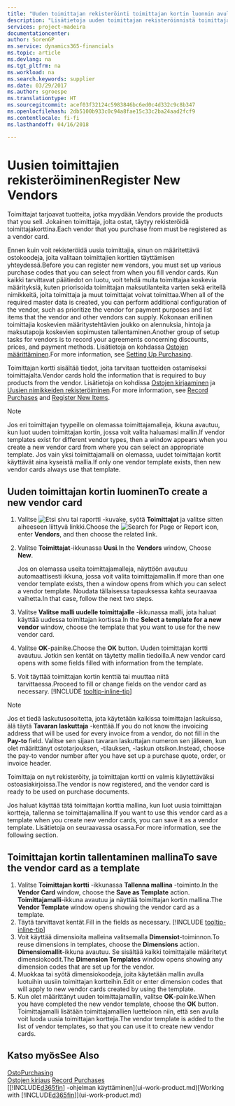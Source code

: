 ```yaml
---
title: "Uuden toimittajan rekisteröinti toimittajan kortin luonnin avulla | Microsoft Docs"
description: "Lisätietoja uuden toimittajan rekisteröinnistä toimittajan kortin luonnin avulla."
services: project-madeira
documentationcenter: 
author: SorenGP
ms.service: dynamics365-financials
ms.topic: article
ms.devlang: na
ms.tgt_pltfrm: na
ms.workload: na
ms.search.keywords: supplier
ms.date: 03/29/2017
ms.author: sgroespe
ms.translationtype: HT
ms.sourcegitcommit: acef03f32124c5983846bc6ed0c4d332c9c8b347
ms.openlocfilehash: 2db5100b933c0c94a8fae15c33c2ba24aad2fcf9
ms.contentlocale: fi-fi
ms.lasthandoff: 04/16/2018

---
```

# <a name="register-new-vendors"></a><span data-ttu-id="398d1-103">Uusien toimittajien rekisteröiminen</span><span class="sxs-lookup"><span data-stu-id="398d1-103">Register New Vendors</span></span>
<span data-ttu-id="398d1-104">Toimittajat tarjoavat tuotteita, jotka myydään.</span><span class="sxs-lookup"><span data-stu-id="398d1-104">Vendors provide the products that you sell.</span></span> <span data-ttu-id="398d1-105">Jokainen toimittaja, jolta ostat, täytyy rekisteröidä toimittajakorttina.</span><span class="sxs-lookup"><span data-stu-id="398d1-105">Each vendor that you purchase from must be registered as a vendor card.</span></span>

<span data-ttu-id="398d1-106">Ennen kuin voit rekisteröidä uusia toimittajia, sinun on määritettävä ostokoodeja, joita valitaan toimittajien korttien täyttämisen yhteydessä.</span><span class="sxs-lookup"><span data-stu-id="398d1-106">Before you can register new vendors, you must set up various purchase codes that you can select from when you fill vendor cards.</span></span> <span data-ttu-id="398d1-107">Kun kaikki tarvittavat päätiedot on luotu, voit tehdä muita toimittajaa koskevia määrityksiä, kuten priorisoida toimittajan maksutilanteita varten sekä eritellä nimikkeitä, joita toimittaja ja muut toimittajat voivat toimittaa.</span><span class="sxs-lookup"><span data-stu-id="398d1-107">When all of the required master data is created, you can perform additional configuration of the vendor, such as prioritize the vendor for payment purposes and list items that the vendor and other vendors can supply.</span></span> <span data-ttu-id="398d1-108">Kokonaan erillinen toimittajia koskevien määritystehtävien joukko on alennuksia, hintoja ja maksutapoja koskevien sopimusten tallentaminen.</span><span class="sxs-lookup"><span data-stu-id="398d1-108">Another group of setup tasks for vendors is to record your agreements concerning discounts, prices, and payment methods.</span></span> <span data-ttu-id="398d1-109">Lisätietoja on kohdassa [Ostojen määrittäminen](purchasing-setup-purchasing.md).</span><span class="sxs-lookup"><span data-stu-id="398d1-109">For more information, see [Setting Up Purchasing](purchasing-setup-purchasing.md).</span></span>

<span data-ttu-id="398d1-110">Toimittajan kortti sisältää tiedot, joita tarvitaan tuotteiden ostamiseksi toimittajalta.</span><span class="sxs-lookup"><span data-stu-id="398d1-110">Vendor cards hold the information that is required to buy products from the vendor.</span></span> <span data-ttu-id="398d1-111">Lisätietoja on kohdissa [Ostojen kirjaaminen](purchasing-how-record-purchases.md) ja [Uusien nimikkeiden rekisteröiminen](inventory-how-register-new-items.md).</span><span class="sxs-lookup"><span data-stu-id="398d1-111">For more information, see [Record Purchases](purchasing-how-record-purchases.md) and [Register New Items](inventory-how-register-new-items.md).</span></span>

> [!NOTE]  
>   <span data-ttu-id="398d1-112">Jos eri toimittajan tyypeille on olemassa toimittajamalleja, ikkuna avautuu, kun luot uuden toimittajan kortin, jossa voit valita haluamasi mallin.</span><span class="sxs-lookup"><span data-stu-id="398d1-112">If vendor templates exist for different vendor types, then a window appears when you create a new vendor card from where you can select an appropriate template.</span></span> <span data-ttu-id="398d1-113">Jos vain yksi toimittajamalli on olemassa, uudet toimittajan kortit käyttävät aina kyseistä mallia.</span><span class="sxs-lookup"><span data-stu-id="398d1-113">If only one vendor template exists, then new vendor cards always use that template.</span></span>

## <a name="to-create-a-new-vendor-card"></a><span data-ttu-id="398d1-114">Uuden toimittajan kortin luominen</span><span class="sxs-lookup"><span data-stu-id="398d1-114">To create a new vendor card</span></span>
1. <span data-ttu-id="398d1-115">Valitse ![Etsi sivu tai raportti](media/ui-search/search_small.png "Etsi sivu tai raportti -kuvake") -kuvake, syötä **Toimittajat** ja valitse sitten aiheeseen liittyvä linkki.</span><span class="sxs-lookup"><span data-stu-id="398d1-115">Choose the ![Search for Page or Report](media/ui-search/search_small.png "Search for Page or Report icon") icon, enter **Vendors**, and then choose the related link.</span></span>  
2. <span data-ttu-id="398d1-116">Valitse **Toimittajat**-ikkunassa **Uusi**.</span><span class="sxs-lookup"><span data-stu-id="398d1-116">In the **Vendors** window, Choose **New**.</span></span>

    <span data-ttu-id="398d1-117">Jos on olemassa useita toimittajamalleja, näyttöön avautuu automaattisesti ikkuna, jossa voit valita toimittajamallin.</span><span class="sxs-lookup"><span data-stu-id="398d1-117">If more than one vendor template exists, then a window opens from which you can select a vendor template.</span></span> <span data-ttu-id="398d1-118">Noudata tällaisessa tapauksessa kahta seuraavaa vaihetta.</span><span class="sxs-lookup"><span data-stu-id="398d1-118">In that case, follow the next two steps.</span></span>
3. <span data-ttu-id="398d1-119">Valitse **Valitse malli uudelle toimittajalle** -ikkunassa malli, jota haluat käyttää uudessa toimittajan kortissa.</span><span class="sxs-lookup"><span data-stu-id="398d1-119">In the **Select a template for a new vendor** window, choose the template that you want to use for the new vendor card.</span></span>
4. <span data-ttu-id="398d1-120">Valitse **OK**-painike.</span><span class="sxs-lookup"><span data-stu-id="398d1-120">Choose the **OK** button.</span></span> <span data-ttu-id="398d1-121">Uuden toimittajan kortti avautuu. Jotkin sen kentät on täytetty mallin tiedoilla.</span><span class="sxs-lookup"><span data-stu-id="398d1-121">A new vendor card opens with some fields filled with information from the template.</span></span>
5. <span data-ttu-id="398d1-122">Voit täyttää toimittajan kortin kenttiä tai muuttaa niitä tarvittaessa.</span><span class="sxs-lookup"><span data-stu-id="398d1-122">Proceed to fill or change fields on the vendor card as necessary.</span></span> [!INCLUDE [tooltip-inline-tip](includes/tooltip-inline-tip_md.md)]

> [!NOTE]  
>   <span data-ttu-id="398d1-123">Jos et tiedä laskutusosoitetta, jota käytetään kaikissa toimittajan laskuissa, älä täytä **Tavaran laskuttaja** -kenttää.</span><span class="sxs-lookup"><span data-stu-id="398d1-123">If you do not know the invoicing address that will be used for every invoice from a vendor, do not fill in the **Pay-to** field.</span></span> <span data-ttu-id="398d1-124">Valitse sen sijaan tavaran laskuttajan numeron sen jälkeen, kun olet määrittänyt ostotarjouksen, -tilauksen, -laskun otsikon.</span><span class="sxs-lookup"><span data-stu-id="398d1-124">Instead, choose the pay-to vendor number after you have set up a purchase quote, order, or invoice header.</span></span>

<span data-ttu-id="398d1-125">Toimittaja on nyt rekisteröity, ja toimittajan kortti on valmis käytettäväksi ostoasiakirjoissa.</span><span class="sxs-lookup"><span data-stu-id="398d1-125">The vendor is now registered, and the vendor card is ready to be used on purchase documents.</span></span>

<span data-ttu-id="398d1-126">Jos haluat käyttää tätä toimittajan korttia mallina, kun luot uusia toimittajan kortteja, tallenna se toimittajamallina.</span><span class="sxs-lookup"><span data-stu-id="398d1-126">If you want to use this vendor card as a template when you create new vendor cards, you can save it as a vendor template.</span></span> <span data-ttu-id="398d1-127">Lisätietoja on seuraavassa osassa.</span><span class="sxs-lookup"><span data-stu-id="398d1-127">For more information, see the following section.</span></span>

## <a name="to-save-the-vendor-card-as-a-template"></a><span data-ttu-id="398d1-128">Toimittajan kortin tallentaminen mallina</span><span class="sxs-lookup"><span data-stu-id="398d1-128">To save the vendor card as a template</span></span>
1. <span data-ttu-id="398d1-129">Valitse **Toimittajan kortti** -ikkunassa **Tallenna mallina** -toiminto.</span><span class="sxs-lookup"><span data-stu-id="398d1-129">In the **Vendor Card** window, choose the **Save as Template** action.</span></span> <span data-ttu-id="398d1-130">**Toimittajamalli**-ikkuna avautuu ja näyttää toimittajan kortin mallina.</span><span class="sxs-lookup"><span data-stu-id="398d1-130">The **Vendor Template** window opens showing the vendor card as a template.</span></span>
2. <span data-ttu-id="398d1-131">Täytä tarvittavat kentät.</span><span class="sxs-lookup"><span data-stu-id="398d1-131">Fill in the fields as necessary.</span></span> [!INCLUDE [tooltip-inline-tip](includes/tooltip-inline-tip_md.md)]
3. <span data-ttu-id="398d1-132">Voit käyttää dimensioita malleina valitsemalla **Dimensiot**-toiminnon.</span><span class="sxs-lookup"><span data-stu-id="398d1-132">To reuse dimensions in templates, choose the **Dimensions** action.</span></span> <span data-ttu-id="398d1-133">**Dimensiomallit**-ikkuna avautuu. Se sisältää kaikki toimittajalle määritetyt dimensiokoodit.</span><span class="sxs-lookup"><span data-stu-id="398d1-133">The **Dimension Templates** window opens showing any dimension codes that are set up for the vendor.</span></span>
4. <span data-ttu-id="398d1-134">Muokkaa tai syötä dimensiokoodeja, joita käytetään mallin avulla luotuihin uusiin toimittajan kortteihin.</span><span class="sxs-lookup"><span data-stu-id="398d1-134">Edit or enter dimension codes that will apply to new vendor cards created by using the template.</span></span>
5. <span data-ttu-id="398d1-135">Kun olet määrittänyt uuden toimittajamallin, valitse **OK**-painike.</span><span class="sxs-lookup"><span data-stu-id="398d1-135">When you have completed the new vendor template, choose the **OK** button.</span></span>  
   <span data-ttu-id="398d1-136">Toimittajamalli lisätään toimittajamallien luetteloon niin, että sen avulla voit luoda uusia toimittajan kortteja.</span><span class="sxs-lookup"><span data-stu-id="398d1-136">The vendor template is added to the list of vendor templates, so that you can use it to create new vendor cards.</span></span>

## <a name="see-also"></a><span data-ttu-id="398d1-137">Katso myös</span><span class="sxs-lookup"><span data-stu-id="398d1-137">See Also</span></span>
[<span data-ttu-id="398d1-138">Osto</span><span class="sxs-lookup"><span data-stu-id="398d1-138">Purchasing</span></span>](purchasing-manage-purchasing.md)  
<span data-ttu-id="398d1-139">[Ostojen kirjaus](purchasing-how-record-purchases.md) </span><span class="sxs-lookup"><span data-stu-id="398d1-139">[Record Purchases](purchasing-how-record-purchases.md) </span></span>  
<span data-ttu-id="398d1-140">[[!INCLUDE[d365fin](includes/d365fin_md.md)] -ohjelman käyttäminen](ui-work-product.md)</span><span class="sxs-lookup"><span data-stu-id="398d1-140">[Working with [!INCLUDE[d365fin](includes/d365fin_md.md)]](ui-work-product.md)</span></span>  

